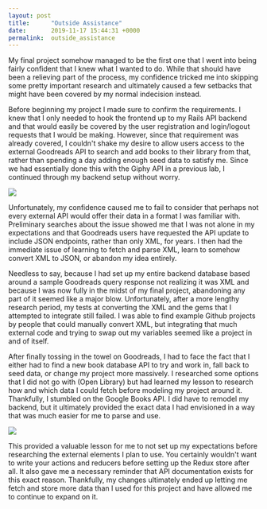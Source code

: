 ```yaml
---
layout: post
title:      "Outside Assistance"
date:       2019-11-17 15:44:31 +0000
permalink:  outside_assistance
---
```



My final project somehow managed to be the first one that I went into being fairly confident that I knew what I wanted to do. While that should have been a relieving part of the process, my confidence tricked me into skipping some pretty important research and ultimately caused a few setbacks that might have been covered by my normal indecision instead.

Before beginning my project I made sure to confirm the requirements. I knew that I only needed to hook the frontend up to my Rails API backend and that would easily be covered by the user registration and login/logout requests that I would be making. However, since that requirement was already covered, I couldn't shake my desire to allow users access to the external Goodreads API to search and add books to their library from that, rather than spending a day adding enough seed data to satisfy me. Since we had essentially done this with the Giphy API in a previous lab, I continued through my backend setup without worry.

![](https://i.imgur.com/mcHNvHg.png)

Unfortunately, my confidence caused me to fail to consider that perhaps not every external API would offer their data in a format I was familiar with. Preliminary searches about the issue showed me that I was not alone in my expectations and that Goodreads users have requested the API update to include JSON endpoints, rather than only XML, for years. I then had the immediate issue of learning to fetch and parse XML, learn to somehow convert XML to JSON, or abandon my idea entirely.

Needless to say, because I had set up my entire backend database based around a sample Goodreads query response not realizing it was XML and because I was now fully in the midst of my final project, abandoning any part of it seemed like a major blow. Unfortunately, after a more lengthy research period, my tests at converting the XML and the gems that I attempted to integrate still failed. I was able to find example Github projects by people that could manually convert XML, but integrating that much external code and trying to swap out my variables seemed like a project in and of itself.

After finally tossing in the towel on Goodreads, I had to face the fact that I either had to find a new book database API to try and work in, fall back to seed data, or change my project more massively. I researched some options that I did not go with (Open Library) but had learned my lesson to research how and which data I could fetch before modeling my project around it. Thankfully, I stumbled on the Google Books API. I did have to remodel my backend, but it ultimately provided the exact data I had envisioned in a way that was much easier for me to parse and use.

![](https://i.imgur.com/jQycfOs.png)

This provided a valuable lesson for me to not set up my expectations before researching the external elements I plan to use. You certainly wouldn't want to write your actions and reducers before setting up the Redux store after all. It also gave me a necessary reminder that API documentation exists for this exact reason. Thankfully, my changes ultimately ended up letting me fetch and store more data than I used for this project and have allowed me to continue to expand on it.
